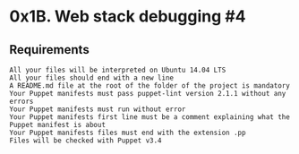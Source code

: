 # 0x1B. Web stack debugging #4

## Requirements


    All your files will be interpreted on Ubuntu 14.04 LTS
    All your files should end with a new line
    A README.md file at the root of the folder of the project is mandatory
    Your Puppet manifests must pass puppet-lint version 2.1.1 without any errors
    Your Puppet manifests must run without error
    Your Puppet manifests first line must be a comment explaining what the Puppet manifest is about
    Your Puppet manifests files must end with the extension .pp
    Files will be checked with Puppet v3.4

